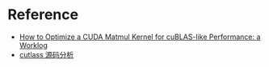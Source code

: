
# Reference
- [How to Optimize a CUDA Matmul Kernel for cuBLAS-like Performance: a Worklog](https://siboehm.com/articles/22/CUDA-MMM)
- [cutlass 源码分析](https://zhuanlan.zhihu.com/p/678915618)